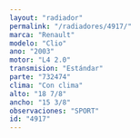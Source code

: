 ```yaml
---
layout: "radiador"
permalink: "/radiadores/4917/"
marca: "Renault"
modelo: "Clio"
ano: "2003"
motor: "L4 2.0"
transmision: "Estándar"
parte: "732474"
clima: "Con clima"
alto: "18 7/8"
ancho: "15 3/8"
observaciones: "SPORT"
id: "4917"
---
```


